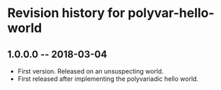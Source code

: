 # Revision history for polyvar-hello-world

## 1.0.0.0  -- 2018-03-04

* First version. Released on an unsuspecting world.
* First released after implementing the polyvariadic hello world.
